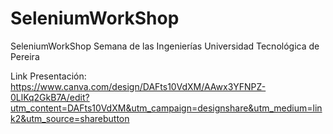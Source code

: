 # SeleniumWorkShop
SeleniumWorkShop Semana de las Ingenierías Universidad Tecnológica de Pereira

Link Presentación:
https://www.canva.com/design/DAFts10VdXM/AAwx3YFNPZ-0LlKq2GkB7A/edit?utm_content=DAFts10VdXM&utm_campaign=designshare&utm_medium=link2&utm_source=sharebutton
